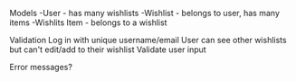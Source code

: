 Models
-User - has many wishlists
-Wishlist - belongs to user, has many items
-Wishlits Item - belongs to a wishlist

Validation
Log in with unique username/email
User can see other wishlists but can't edit/add to their wishlist
Validate user input

Error messages?